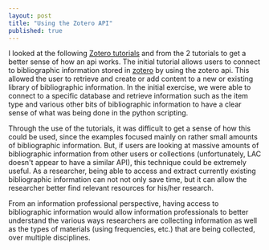 ```yaml
---
layout: post
title: "Using the Zotero API"
published: true
---
```


I looked at the following [Zotero tutorials](http://programminghistorian.org/lessons/ "Programming Historian main page") and from the 2 tutorials to get a better sense of how an api works. The initial tutorial allows users to connect to bibliographic information stored in [zotero](https://www.zotero.org/ "Zotero") by using the zotero api. This allowed the user to retrieve and create or add content to a new or existing library of bibliographic information. In the initial exercise, we were able to connect to a specific database and retrieve information such as the item type and various other bits of bibliographic information to have a clear sense of what was being done in the python scripting.

Through the use of the tutorials, it was difficult to get a sense of how this could be used, since the examples focused mainly on rather small amounts of bibliographic information. But, if users are looking at massive amounts of bibliographic information from other users or collections (unfortunately, LAC doesn't appear to have a similar API), this technique could be extremely useful. As a researcher, being able to access and extract currently existing bibliographic information can not not only save time, but it can allow the researcher better find relevant resources for his/her research.

From an information professional perspective, having access to bibliographic information would allow information professionals to better understand the various ways researchers are collecting information as well as the types of materials (using frequencies, etc.) that are being collected, over multiple disciplines.
